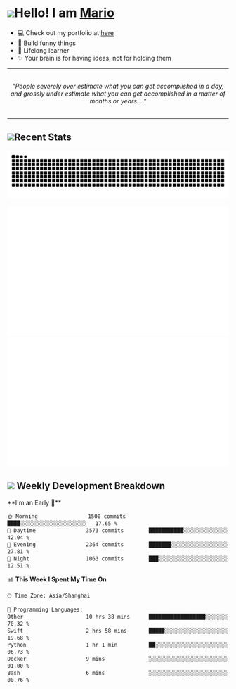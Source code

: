 <h1><a href = "#"><img src="https://media.giphy.com/media/VgCDAzcKvsR6OM0uWg/giphy.gif" width="50"></a><span>Hello! I am <a href="https://github.com/mario1in">Mario</a></span></h1>

- 💻 Check out my portfolio at [here](https://shixiong.name)
- 🔨 Build funny things
- 🚀 Lifelong learner
- ✨ Your brain is for having ideas, not for holding them

<hr/>
<br/>
<div align="center">
<i>"People severely over estimate what you can get accomplished in a day, and grossly under estimate what you can get accomplished in a matter of months or years...." </i>
</div>
<br/>
<hr/>

<h2 align="left">
  <a href="#"><img src="https://emojis.slackmojis.com/emojis/images/1643514389/3643/cool-doge.gif?1643514389" height="30"></a>Recent Stats
</h2>

<picture>
  <source
    media="(prefers-color-scheme: dark)"
    srcset="https://raw.githubusercontent.com/mario1in/mario1in/output/github-contribution-grid-snake-dark.svg"
  />
  <source
    media="(prefers-color-scheme: light)"
    srcset="https://raw.githubusercontent.com/mario1in/mario1in/output/github-contribution-grid-snake.svg"
  />
  <img
    alt="github contribution grid snake animation"
    src="https://raw.githubusercontent.com/mario1in/mario1in/output/github-contribution-grid-snake.svg"
  />
</picture>

![overview](https://raw.githubusercontent.com/mario1in/mario1in/stats-output/generated/overview.svg)
![languages](https://raw.githubusercontent.com/mario1in/mario1in/stats-output/generated/languages.svg)

<h2 align="left">
  <a href="#"><img src="https://emojis.slackmojis.com/emojis/images/1643514062/184/nyancat_big.gif?1643514062" height="30"></a> Weekly Development Breakdown
</h2>
<!--START_SECTION:waka-->
**I'm an Early 🐤** 

```text
🌞 Morning                1500 commits        ████░░░░░░░░░░░░░░░░░░░░░   17.65 % 
🌆 Daytime                3573 commits        ███████████░░░░░░░░░░░░░░   42.04 % 
🌃 Evening                2364 commits        ███████░░░░░░░░░░░░░░░░░░   27.81 % 
🌙 Night                  1063 commits        ███░░░░░░░░░░░░░░░░░░░░░░   12.51 % 
```


📊 **This Week I Spent My Time On** 

```text
🕑︎ Time Zone: Asia/Shanghai

💬 Programming Languages: 
Other                    10 hrs 38 mins      ██████████████████░░░░░░░   70.32 % 
Swift                    2 hrs 58 mins       █████░░░░░░░░░░░░░░░░░░░░   19.68 % 
Python                   1 hr 1 min          ██░░░░░░░░░░░░░░░░░░░░░░░   06.73 % 
Docker                   9 mins              ░░░░░░░░░░░░░░░░░░░░░░░░░   01.00 % 
Bash                     6 mins              ░░░░░░░░░░░░░░░░░░░░░░░░░   00.76 % 
```


<!--END_SECTION:waka-->

